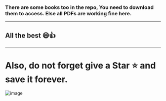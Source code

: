 
### There are some books too in the repo, You need to download them to access. Else all PDFs are working fine here.

---

## All the best 😄👍

---

# Also, do not forget give a Star ⭐ and save it forever.

![image](https://github.com/user-attachments/assets/7fcdbe68-4fd6-4320-9376-a8716bec1c14)
